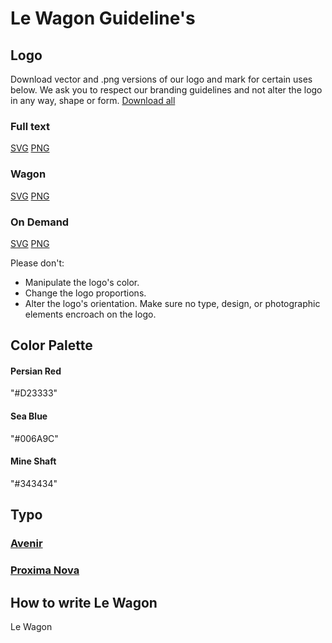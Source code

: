 # Le Wagon Guideline's

## Logo

Download vector and .png versions of our logo and mark for certain uses below. We ask you to respect our branding guidelines and not alter the logo in any way, shape or form. [Download all](lien)

### Full text

[SVG](lien)
[PNG](lien)


### Wagon

[SVG](lien)
[PNG](lien)

### On Demand

[SVG](lien)
[PNG](lien)

Please don't:

- Manipulate the logo's color.
- Change the logo proportions.
- Alter the logo's orientation. Make sure no type, design, or photographic elements encroach on the logo.

## Color Palette

#### Persian Red
"#D23333"

#### Sea Blue
"#006A9C"

#### Mine Shaft
"#343434"

## Typo

### [Avenir](https://www.myfonts.com/fonts/linotype/avenir/)
### [Proxima Nova](https://www.myfonts.com/fonts/linotype/avenir/)

## How to write Le Wagon

Le Wagon


